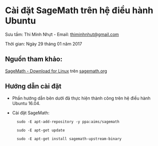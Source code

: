 # Cài đặt SageMath trên hệ điều hành Ubuntu

Sưu tầm: Thi Minh Nhựt - Email: thiminhnhut@gmail.com

Thời gian: Ngày 29 tháng 01 năm 2017

## Nguồn tham khảo:

[SageMath - Download for Linux](http://www.sagemath.org/download-linux.html) trên [sagemath.org](http://www.sagemath.org/index.html)

## Hướng dẫn cài đặt

* Phần hướng dẫn bên dưới đã thực hiện thành công trên hệ điều hành Ubuntu 16.04.

* Cài đặt SageMath:

		sudo -E apt-add-repository -y ppa:aims/sagemath
		
		sudo -E apt-get update
		
		sudo -E apt-get install sagemath-upstream-binary
